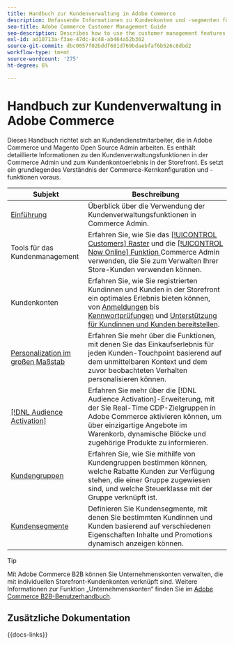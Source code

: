 ```yaml
---
title: Handbuch zur Kundenverwaltung in Adobe Commerce
description: Umfassende Informationen zu Kundenkonten und -segmenten für Admins von Adobe Commerce und Magento Open Source, einschließlich der Konfiguration.
seo-title: Adobe Commerce Customer Management Guide
seo-description: Describes how to use the customer management features in Adobe Commerce or Magento Open Source.
exl-id: ad10713a-f3ae-47dc-8c48-ab464a52b362
source-git-commit: dbc0057f02bddf681d769bdaebfaf6b526c8dbd2
workflow-type: tm+mt
source-wordcount: '275'
ht-degree: 6%

---
```



# Handbuch zur Kundenverwaltung in Adobe Commerce

Dieses Handbuch richtet sich an Kundendienstmitarbeiter, die in Adobe Commerce und Magento Open Source Admin arbeiten. Es enthält detaillierte Informationen zu den Kundenverwaltungsfunktionen in der Commerce Admin und zum Kundenkontoerlebnis in der Storefront. Es setzt ein grundlegendes Verständnis der Commerce-Kernkonfiguration und -funktionen voraus.

| Subjekt | Beschreibung |
| ------- | ----------- |
| [Einführung](customers-introduction.md) | Überblick über die Verwendung der Kundenverwaltungsfunktionen in Commerce Admin. |
| Tools für das Kundenmanagement | Erfahren Sie, wie Sie das [[!UICONTROL Customers] Raster](customers-all.md) und die [[!UICONTROL Now Online] Funktion ](now-online.md) Commerce Admin verwenden, die Sie zum Verwalten Ihrer Store-Kunden verwenden können. |
| Kundenkonten | Erfahren Sie, wie Sie registrierten Kundinnen und Kunden in der Storefront ein optimales Erlebnis bieten können, von [Anmeldungen](login-landing-page.md) bis [Kennwortprüfungen](password-reset.md) und [Unterstützung für Kundinnen und Kunden bereitstellen](login-as-customer.md). |
| [Personalization im großen Maßstab](personalize-scale.md) | Erfahren Sie mehr über die Funktionen, mit denen Sie das Einkaufserlebnis für jeden Kunden-Touchpoint basierend auf dem unmittelbaren Kontext und dem zuvor beobachteten Verhalten personalisieren können. |
| [[!DNL Audience Activation]](audience-activation.md) | Erfahren Sie mehr über die [!DNL Audience Activation]-Erweiterung, mit der Sie Real-Time CDP-Zielgruppen in Adobe Commerce aktivieren können, um über einzigartige Angebote im Warenkorb, dynamische Blöcke und zugehörige Produkte zu informieren. |
| [Kundengruppen](customer-groups.md) | Erfahren Sie, wie Sie mithilfe von Kundengruppen bestimmen können, welche Rabatte Kunden zur Verfügung stehen, die einer Gruppe zugewiesen sind, und welche Steuerklasse mit der Gruppe verknüpft ist. |
| [Kundensegmente](customer-segments.md) | Definieren Sie Kundensegmente, mit denen Sie bestimmten Kundinnen und Kunden basierend auf verschiedenen Eigenschaften Inhalte und Promotions dynamisch anzeigen können. |

>[!TIP]
>
>Mit Adobe Commerce B2B können Sie Unternehmenskonten verwalten, die mit individuellen Storefront-Kundenkonten verknüpft sind. Weitere Informationen zur Funktion „Unternehmenskonten“ finden Sie im [Adobe Commerce B2B-Benutzerhandbuch](../b2b/account-companies.md).

## Zusätzliche Dokumentation

{{docs-links}}
